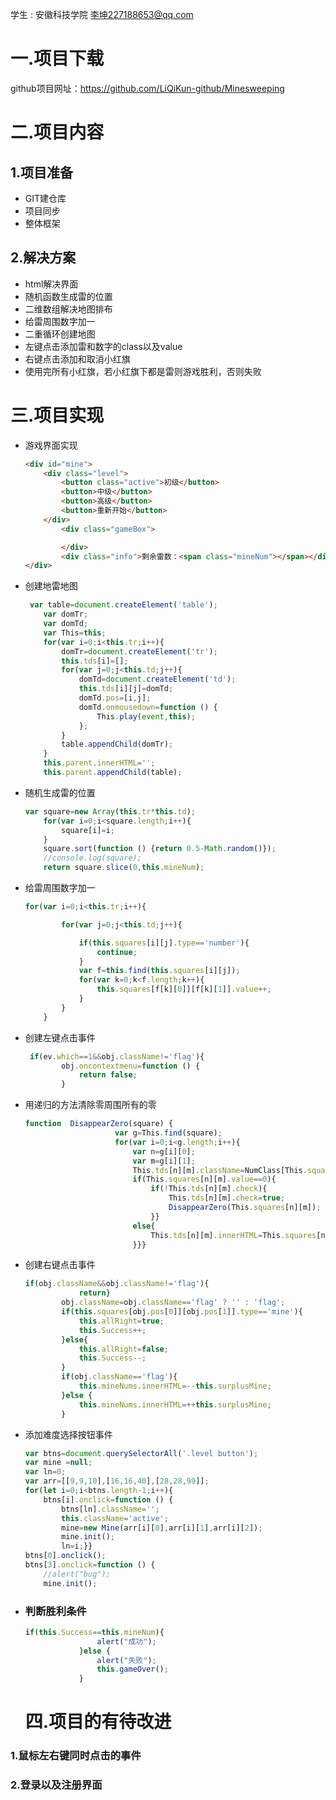 学生 :  安徽科技学院   李坤227188653@qq.com


# 一.项目下载

github项目网址：https://github.com/LiQiKun-github/Minesweeping

# 二.项目内容

## 1.项目准备

- GIT建仓库
- 项目同步
- 整体框架

## 2.解决方案

- html解决界面
- 随机函数生成雷的位置
- 二维数组解决地图排布
- 给雷周围数字加一
- 二重循环创建地图
- 左键点击添加雷和数字的class以及value
- 右键点击添加和取消小红旗
- 使用完所有小红旗，若小红旗下都是雷则游戏胜利，否则失败

# 三.项目实现

- 游戏界面实现

  ```html
  <div id="mine">
      <div class="level">
          <button class="active">初级</button>
          <button>中级</button>
          <button>高级</button>
          <button>重新开始</button>
      </div>
          <div class="gameBox">
  
          </div>
          <div class="info">剩余雷数：<span class="mineNum"></span></div>
  </div>
  ```

- 创建地雷地图

  ```javascript
   var table=document.createElement('table');
      var domTr;
      var domTd;
      var This=this;
      for(var i=0;i<this.tr;i++){
          domTr=document.createElement('tr');
          this.tds[i]=[];
          for(var j=0;j<this.td;j++){
              domTd=document.createElement('td');
              this.tds[i][j]=domTd;
              domTd.pos=[i,j];
              domTd.onmousedown=function () {
                  This.play(event,this);
              };
          }
          table.appendChild(domTr);
      }
      this.parent.innerHTML='';
      this.parent.appendChild(table);
  ```

- 随机生成雷的位置

  ```javascript
  var square=new Array(this.tr*this.td);
      for(var i=0;i<square.length;i++){
          square[i]=i;
      }
      square.sort(function () {return 0.5-Math.random()});
      //console.log(square);
      return square.slice(0,this.mineNum);
  ```

- 给雷周围数字加一

  ```javascript
  for(var i=0;i<this.tr;i++){
  
          for(var j=0;j<this.td;j++){
  
              if(this.squares[i][j].type=='number'){
                  continue;
              }
              var f=this.find(this.squares[i][j]);
              for(var k=0;k<f.length;k++){
                  this.squares[f[k][0]][f[k][1]].value++;
              }
          }
      }
  ```

- 创建左键点击事件

  ```javascript
   if(ev.which==1&&obj.className!='flag'){
          obj.oncontextmenu=function () {
              return false;
          }
  ```

- 用递归的方法清除零周围所有的零

  ```javascript
  function  DisappearZero(square) {
                      var g=This.find(square);
                      for(var i=0;i<g.length;i++){
                          var n=g[i][0];
                          var m=g[i][1];
                          This.tds[n][m].className=NumClass[This.squares[n][m].value];
                          if(This.squares[n][m].value==0){
                              if(!This.tds[n][m].check){
                                  This.tds[n][m].check=true;
                                  DisappearZero(This.squares[n][m]);
                              }}
                          else{
                              This.tds[n][m].innerHTML=This.squares[n][m].value;
                          }}}
  ```

  

- 创建右键点击事件

  ```javascript
  if(obj.className&&obj.className!='flag'){
              return}
          obj.className=obj.className=='flag' ? '' : 'flag';
          if(this.squares[obj.pos[0]][obj.pos[1]].type=='mine'){
              this.allRight=true;
              this.Success++;
          }else{
              this.allRight=false;
              this.Success--;
          }
          if(obj.className=='flag'){
              this.mineNums.innerHTML=--this.surplusMine;
          }else {
              this.mineNums.innerHTML=++this.surplusMine;
          }
  ```

- 添加难度选择按钮事件

  ```javascript
  var btns=document.querySelectorAll('.level button');
  var mine =null;
  var ln=0;
  var arr=[[9,9,10],[16,16,40],[28,28,99]];
  for(let i=0;i<btns.length-1;i++){
      btns[i].onclick=function () {
          btns[ln].className='';
          this.className='active';
          mine=new Mine(arr[i][0],arr[i][1],arr[i][2]);
          mine.init();
          ln=i;}}
  btns[0].onclick();
  btns[3].onclick=function () {
      //alert("bug");
      mine.init();
  ```

- ### 判断胜利条件

  ```javascript
  if(this.Success==this.mineNum){
                  alert("成功");
              }else {
                  alert("失败");
                  this.gameOver();
              }
  ```

  # 四.项目的有待改进

### 1.鼠标左右键同时点击的事件

### 2.登录以及注册界面




















